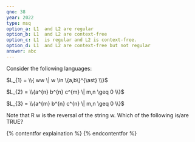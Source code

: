 ```yaml
---
qno: 38
year: 2022
type: msq
option_a: L1  and L2 are regular
option_b: L1  and L2 are context-free
option_c: L1  is regular and L2 is context-free.
option_d: L1  and L2 are context-free but not regular
answer: abc
---
```


Consider the following languages:

$L_{1} = \\{ ww \| w \in \{a,b\}^{\ast} \\}$

$L_{2} = \\{a^{n} b^{n} c^{m} \| m,n \geq 0 \\}$

$L_{3} = \\{a^{m} b^{n} c^{n} \| m,n \geq 0 \\}$

Note that R w is the reversal of the string w. Which of the following is/are TRUE?

{% contentfor explaination %}
{% endcontentfor %}